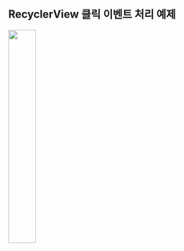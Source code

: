## RecyclerView 클릭 이벤트 처리 예제

<img src="https://user-images.githubusercontent.com/44221447/193441850-be05e31d-36aa-4ca9-af09-5b44cacb5cce.gif" width="33%" />
